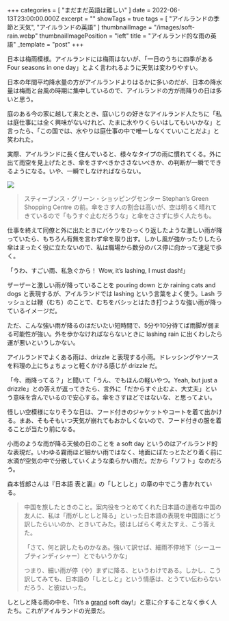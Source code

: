 +++
categories = [ "まだまだ英語は難しい" ]
date = 2022-06-13T23:00:00.000Z
excerpt = ""
showTags = true
tags = [ "アイルランドの季節と天気", "アイルランドの英語" ]
thumbnailImage = "/images/soft-rain.webp"
thumbnailImagePosition = "left"
title = "アイルランド的な雨の英語"
_template = "post"
+++

日本は梅雨模様。アイルランドには梅雨はないが、「一日のうちに四季がある Four seasons in one day」とよく言われるように天気は変わりやすい。

<!--more-->

日本の年間平均降水量の方がアイルランドよりはるかに多いのだが、日本の降水量は梅雨と台風の時期に集中しているので、アイルランドの方が雨降りの日は多いと思う。

庭のある今の家に越して来たとき、庭いじりの好きなアイルランド人たちに「私は庭仕事には全く興味がないけれど、たまに水やりくらいはしてもいいかな」と言ったら、「この国では、水やりは庭仕事の中で唯一しなくていいことだよ」と笑われた。

実際、アイルランドに長く住んでいると、様々なタイプの雨に慣れてくる。外に出て雨空を見上げたとき、傘をさすべきかささないべきか、の判断が一瞬でできるようになる。いや、一瞬でしなければならない。

![](/images/soft-rain.webp)

> スティーブンス・グリーン・ショッピングセンター Stephan’s Green Shopping Centre の前。傘をさす人の割合は高いが、空は明るく晴れてきているので「もうすぐ止むだろうな」と傘をささずに歩く人たちも。

仕事を終えて同僚と外に出たときにバケツをひっくり返したような激しい雨が降っていたら、もちろん有無を言わず傘を取り出す。しかし風が強かったりしたら傘はまったく役に立たないので、私は職場から数分のバス停に向かって速足で歩く。

「うわ、すごい雨、私急ぐから！ Wow, it’s lashing, I must dash!」

ザーザーと激しい雨が降っていることを pouring down とか raining cats and dogs と表現するが、アイルランドでは lashing という言葉をよく使う。Lash ラッシュとは鞭（むち）のことで、むちをバシッとはたき打つような強い雨が降っているイメージだ。

ただ、こんな強い雨が降るのはだいたい短時間で、5分や10分待てば雨脚が弱まる可能性が強い。外を歩かなければならないときに lashing rain に出くわしたら運が悪いというしかない。

アイルランドでよくある雨は、drizzle と表現する小雨。ドレッシングやソースを料理の上にちょちょっと軽くかける感じが drizzle だ。

「今、雨降ってる？」と聞いて「うん、でもほんの軽いやつ。Yeah, but just a drizzle」との答えが返ってきたら、言外に「だからすぐ止むよ、大丈夫」という意味を含んでいるので安心する。傘をさすほどではないな、と思ってよい。

怪しい空模様になりそうな日は、フード付きのジャケットやコートを着て出かける。まあ、そもそもいつ天気が崩れてもおかしくないので、フード付きの服を着ることが当たり前になる。

小雨のような雨が降る天候の日のことを a soft day というのはアイルランド的な表現だ。いわゆる霧雨ほど細かい雨ではなく、地面にぽたっとたどり着く前に水滴が空気の中で分散していくような柔らかい雨だ。だから「ソフト」なのだろう。

森本哲郎さんは『日本語 表と裏』の「しとしと」の章の中でこう書かれている。

> 中国を旅したときのこと。案内役をつとめてくれた日本語の達者な中国の友人に、私は「雨がしとしと降る」といった日本語の表現を中国語にどう訳したらいいのか、ときいてみた。彼はしばらく考えたすえ、こう答えた。
>
> 「さて、何と訳したものかなあ。強いて訳せば、細雨不停地下（シーユーブティンディシャー）とでもいうかな」
>
> つまり、細い雨が停（や）まずに降る、というわけである。しかし、こう訳してみても、日本語の「しとしと」という情感は、とうてい伝わらないだろう、と彼はいった。

しとしと降る雨の中を、「It’s a [grand](https://www.riastra.com/2022/01/a-grand-stretch-%E6%97%A5%E3%81%8C%E9%95%B7%E3%81%8F%E3%81%AA%E3%81%A3%E3%81%A6%E3%81%8D%E3%81%9F/) soft day!」と意に介することなく歩く人たち。これがアイルランドの光景だ。
